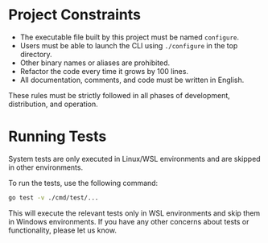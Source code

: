 # Project Constraints

- The executable file built by this project must be named `configure`.
- Users must be able to launch the CLI using `./configure` in the top directory.
- Other binary names or aliases are prohibited.
- Refactor the code every time it grows by 100 lines.
- All documentation, comments, and code must be written in English.

These rules must be strictly followed in all phases of development, distribution, and operation.

# Running Tests

System tests are only executed in Linux/WSL environments and are skipped in other environments.

To run the tests, use the following command:

```sh
go test -v ./cmd/test/...
```

This will execute the relevant tests only in WSL environments and skip them in Windows environments.
If you have any other concerns about tests or functionality, please let us know.